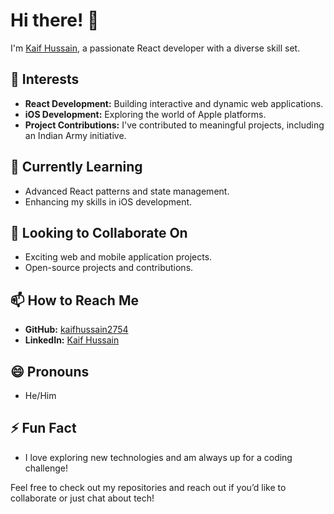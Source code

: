 # Hi there! 👋

I'm [Kaif Hussain](https://github.com/kaifhussain2754), a passionate React developer with a diverse skill set.

## 👀 Interests
- **React Development:** Building interactive and dynamic web applications.
- **iOS Development:** Exploring the world of Apple platforms.
- **Project Contributions:** I've contributed to meaningful projects, including an Indian Army initiative.

## 🌱 Currently Learning
- Advanced React patterns and state management.
- Enhancing my skills in iOS development.

## 💞️ Looking to Collaborate On
- Exciting web and mobile application projects.
- Open-source projects and contributions.

## 📫 How to Reach Me
- **GitHub:** [kaifhussain2754](https://github.com/kaifhussain2754)
- **LinkedIn:** [Kaif Hussain](https://www.linkedin.com/in/kaif-hussain-739361236/)

## 😄 Pronouns
- He/Him

## ⚡ Fun Fact
- I love exploring new technologies and am always up for a coding challenge!

Feel free to check out my repositories and reach out if you’d like to collaborate or just chat about tech!
